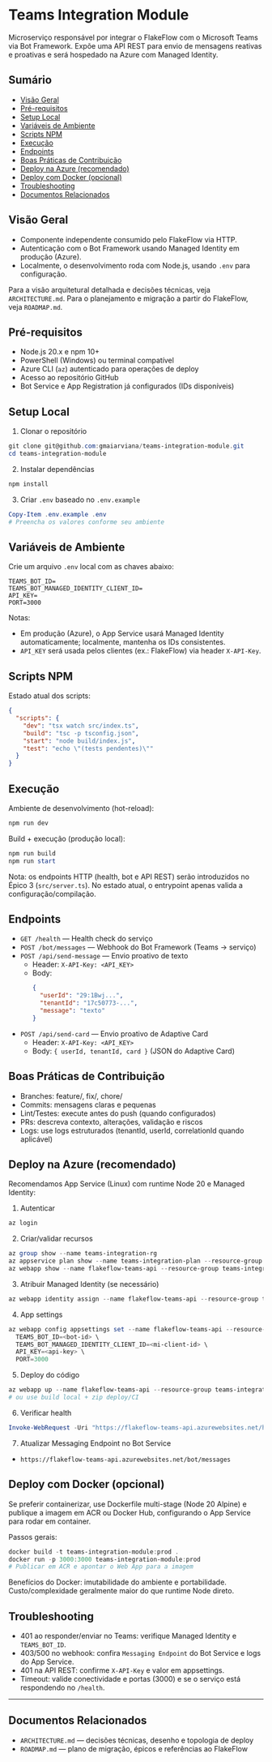 # Teams Integration Module

Microserviço responsável por integrar o FlakeFlow com o Microsoft Teams via Bot Framework. Expõe uma API REST para envio de mensagens reativas e proativas e será hospedado na Azure com Managed Identity.

## Sumário
- [Visão Geral](#visão-geral)
- [Pré-requisitos](#pré-requisitos)
- [Setup Local](#setup-local)
- [Variáveis de Ambiente](#variáveis-de-ambiente)
- [Scripts NPM](#scripts-npm)
- [Execução](#execução)
- [Endpoints](#endpoints)
- [Boas Práticas de Contribuição](#boas-práticas-de-contribuição)
- [Deploy na Azure (recomendado)](#deploy-na-azure-recomendado)
- [Deploy com Docker (opcional)](#deploy-com-docker-opcional)
- [Troubleshooting](#troubleshooting)
 - [Documentos Relacionados](#documentos-relacionados)

## Visão Geral
- Componente independente consumido pelo FlakeFlow via HTTP.
- Autenticação com o Bot Framework usando Managed Identity em produção (Azure).
- Localmente, o desenvolvimento roda com Node.js, usando `.env` para configuração.

Para a visão arquitetural detalhada e decisões técnicas, veja `ARCHITECTURE.md`. Para o planejamento e migração a partir do FlakeFlow, veja `ROADMAP.md`.

## Pré-requisitos
- Node.js 20.x e npm 10+
- PowerShell (Windows) ou terminal compatível
- Azure CLI (`az`) autenticado para operações de deploy
- Acesso ao repositório GitHub
- Bot Service e App Registration já configurados (IDs disponíveis)

## Setup Local
1) Clonar o repositório

```powershell
git clone git@github.com:gmaiarviana/teams-integration-module.git
cd teams-integration-module
```

2) Instalar dependências

```powershell
npm install
```

3) Criar `.env` baseado no `.env.example`

```powershell
Copy-Item .env.example .env
# Preencha os valores conforme seu ambiente
```

## Variáveis de Ambiente
Crie um arquivo `.env` local com as chaves abaixo:

```
TEAMS_BOT_ID=
TEAMS_BOT_MANAGED_IDENTITY_CLIENT_ID=
API_KEY=
PORT=3000
```

Notas:
- Em produção (Azure), o App Service usará Managed Identity automaticamente; localmente, mantenha os IDs consistentes.
- `API_KEY` será usada pelos clientes (ex.: FlakeFlow) via header `X-API-Key`.

## Scripts NPM
Estado atual dos scripts:

```json
{
  "scripts": {
    "dev": "tsx watch src/index.ts",
    "build": "tsc -p tsconfig.json",
    "start": "node build/index.js",
    "test": "echo \"(tests pendentes)\""
  }
}
```

## Execução
Ambiente de desenvolvimento (hot-reload):

```powershell
npm run dev
```

Build + execução (produção local):

```powershell
npm run build
npm run start
```

Nota: os endpoints HTTP (health, bot e API REST) serão introduzidos no Épico 3 (`src/server.ts`). No estado atual, o entrypoint apenas valida a configuração/compilação.

## Endpoints
- `GET /health` — Health check do serviço
- `POST /bot/messages` — Webhook do Bot Framework (Teams → serviço)
- `POST /api/send-message` — Envio proativo de texto
  - Header: `X-API-Key: <API_KEY>`
  - Body:
    ```json
    {
      "userId": "29:1Bwj...",
      "tenantId": "17c50773-...",
      "message": "texto"
    }
    ```
- `POST /api/send-card` — Envio proativo de Adaptive Card
  - Header: `X-API-Key: <API_KEY>`
  - Body: `{ userId, tenantId, card }` (JSON do Adaptive Card)

## Boas Práticas de Contribuição
- Branches: feature/<nome>, fix/<nome>, chore/<nome>
- Commits: mensagens claras e pequenas
- Lint/Testes: execute antes do push (quando configurados)
- PRs: descreva contexto, alterações, validação e riscos
- Logs: use logs estruturados (tenantId, userId, correlationId quando aplicável)

## Deploy na Azure (recomendado)
Recomendamos App Service (Linux) com runtime Node 20 e Managed Identity:

1) Autenticar
```powershell
az login
```

2) Criar/validar recursos
```powershell
az group show --name teams-integration-rg
az appservice plan show --name teams-integration-plan --resource-group teams-integration-rg
az webapp show --name flakeflow-teams-api --resource-group teams-integration-rg
```

3) Atribuir Managed Identity (se necessário)
```powershell
az webapp identity assign --name flakeflow-teams-api --resource-group teams-integration-rg --identities /subscriptions/.../managedIdentities/flakeflow-teams-bot-identity
```

4) App settings
```powershell
az webapp config appsettings set --name flakeflow-teams-api --resource-group teams-integration-rg --settings \
  TEAMS_BOT_ID=<bot-id> \
  TEAMS_BOT_MANAGED_IDENTITY_CLIENT_ID=<mi-client-id> \
  API_KEY=<api-key> \
  PORT=3000
```

5) Deploy do código
```powershell
az webapp up --name flakeflow-teams-api --resource-group teams-integration-rg --runtime "NODE|20-lts"
# ou use build local + zip deploy/CI
```

6) Verificar health
```powershell
Invoke-WebRequest -Uri "https://flakeflow-teams-api.azurewebsites.net/health" -Method GET
```

7) Atualizar Messaging Endpoint no Bot Service
- `https://flakeflow-teams-api.azurewebsites.net/bot/messages`

## Deploy com Docker (opcional)
Se preferir containerizar, use Dockerfile multi-stage (Node 20 Alpine) e publique a imagem em ACR ou Docker Hub, configurando o App Service para rodar em container.

Passos gerais:
```powershell
docker build -t teams-integration-module:prod .
docker run -p 3000:3000 teams-integration-module:prod
# Publicar em ACR e apontar o Web App para a imagem
```

Benefícios do Docker: imutabilidade do ambiente e portabilidade. Custo/complexidade geralmente maior do que runtime Node direto.

## Troubleshooting
- 401 ao responder/enviar no Teams: verifique Managed Identity e `TEAMS_BOT_ID`.
- 403/500 no webhook: confira `Messaging Endpoint` do Bot Service e logs do App Service.
- 401 na API REST: confirme `X-API-Key` e valor em appsettings.
- Timeout: valide conectividade e portas (3000) e se o serviço está respondendo no `/health`.

---

## Documentos Relacionados
- `ARCHITECTURE.md` — decisões técnicas, desenho e topologia de deploy
- `ROADMAP.md` — plano de migração, épicos e referências ao FlakeFlow


